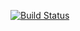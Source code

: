 [![Build Status](https://travis-ci.org/tyhjis/ratebeer-public.png)](https://travis-ci.org/tyhjis/ratebeer-public)
